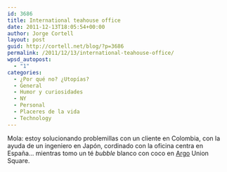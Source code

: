 ```yaml
---
id: 3686
title: International teahouse office
date: 2011-12-13T18:05:54+00:00
author: Jorge Cortell
layout: post
guid: http://cortell.net/blog/?p=3686
permalink: /2011/12/13/international-teahouse-office/
wpsd_autopost:
  - "1"
categories:
  - ¿Por qué no? ¿Utopías?
  - General
  - Humor y curiosidades
  - NY
  - Personal
  - Placeres de la vida
  - Technology
---
```

Mola: estoy solucionando problemillas con un cliente en Colombia, con la ayuda de un ingeniero en Japón, cordinado con la oficina centra en España... mientras tomo un té _bubble_ blanco con coco en <a title="Argo" href="http://www.argotea.com/" target="_blank">Argo</a> Union Square.